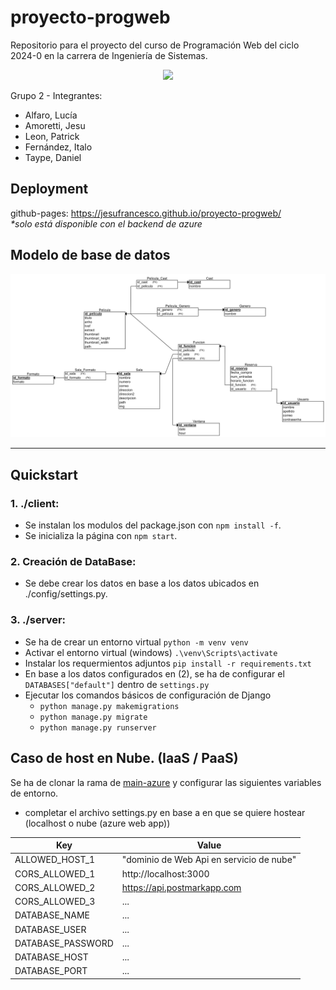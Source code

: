 # proyecto-progweb

Repositorio para el proyecto del curso de Programación Web del ciclo 2024-0 en la carrera de Ingeniería de Sistemas.
<p align="center">
  <img src="https://www.ulima.edu.pe/sites/default/files/styles/600x300/public/news/img/escudo_600x300-01_1.jpg?itok=0_61sHmS"/>
</p>

Grupo 2 - Integrantes:
- Alfaro, Lucía
- Amoretti, Jesu
- Leon, Patrick
- Fernández, Italo
- Taype, Daniel

## Deployment 
github-pages: https://jesufrancesco.github.io/proyecto-progweb/ <br />
*\*solo está disponible con el backend de azure*

## Modelo de base de datos
<p align="center">
  <img src="modelo.png"/>
</p>

---
## Quickstart

### 1. ./client:
- Se instalan los modulos del package.json con `npm install -f`.
- Se inicializa la página con `npm start`.

### 2. Creación de DataBase:
- Se debe crear los datos en base a los datos ubicados en ./config/settings.py.

### 3. ./server:
- Se ha de crear un entorno virtual `python -m venv venv`
- Activar el entorno virtual (windows) `.\venv\Scripts\activate`
- Instalar los requermientos adjuntos `pip install -r requirements.txt`
- En base a los datos configurados en (2), se ha de configurar el `DATABASES["default"]` dentro de `settings.py`
- Ejecutar los comandos básicos de configuración de Django
  - `python manage.py makemigrations`
  - `python manage.py migrate`
  - `python manage.py runserver`



## Caso de host en Nube. (IaaS / PaaS)
Se ha de clonar la rama de <a href="https://github.com/JesuFrancesco/proyecto-progweb/tree/main-azure">main-azure</a> y configurar las siguientes variables de entorno.
- completar el archivo settings.py en base a en que se quiere hostear (localhost o nube (azure web app))


| Key | Value |
|-----|---------|
| ALLOWED_HOST_1 | "dominio de Web Api en servicio de nube" |
| CORS_ALLOWED_1 | http://localhost:3000 |
| CORS_ALLOWED_2 | https://api.postmarkapp.com |
| CORS_ALLOWED_3 | ... |
| DATABASE_NAME | ... |
| DATABASE_USER | ... |
| DATABASE_PASSWORD | ... |
| DATABASE_HOST | ... |
| DATABASE_PORT | ... |


